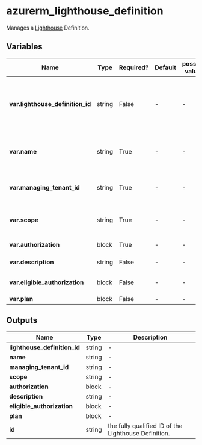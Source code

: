 # azurerm_lighthouse_definition

Manages a [Lighthouse](https://docs.microsoft.com/azure/lighthouse) Definition.

## Variables

| Name | Type | Required? | Default  | possible values | Description |
| ---- | ---- | --------- | -------- | ----------- | ----------- |
| **var.lighthouse_definition_id** | string | False | -  |  -  | A unique UUID/GUID which identifies this lighthouse definition - one will be generated if not specified. Changing this forces a new resource to be created. | 
| **var.name** | string | True | -  |  -  | The name of the Lighthouse Definition. Changing this forces a new resource to be created. | 
| **var.managing_tenant_id** | string | True | -  |  -  | The ID of the managing tenant. Changing this forces a new resource to be created. | 
| **var.scope** | string | True | -  |  -  | The ID of the managed subscription. Changing this forces a new resource to be created. | 
| **var.authorization** | block | True | -  |  -  | An `authorization` block. | 
| **var.description** | string | False | -  |  -  | A description of the Lighthouse Definition. | 
| **var.eligible_authorization** | block | False | -  |  -  | An `eligible_authorization` block. | 
| **var.plan** | block | False | -  |  -  | A `plan` block. | 



## Outputs

| Name | Type | Description |
| ---- | ---- | --------- | 
| **lighthouse_definition_id** | string  | - | 
| **name** | string  | - | 
| **managing_tenant_id** | string  | - | 
| **scope** | string  | - | 
| **authorization** | block  | - | 
| **description** | string  | - | 
| **eligible_authorization** | block  | - | 
| **plan** | block  | - | 
| **id** | string  | the fully qualified ID of the Lighthouse Definition. | 